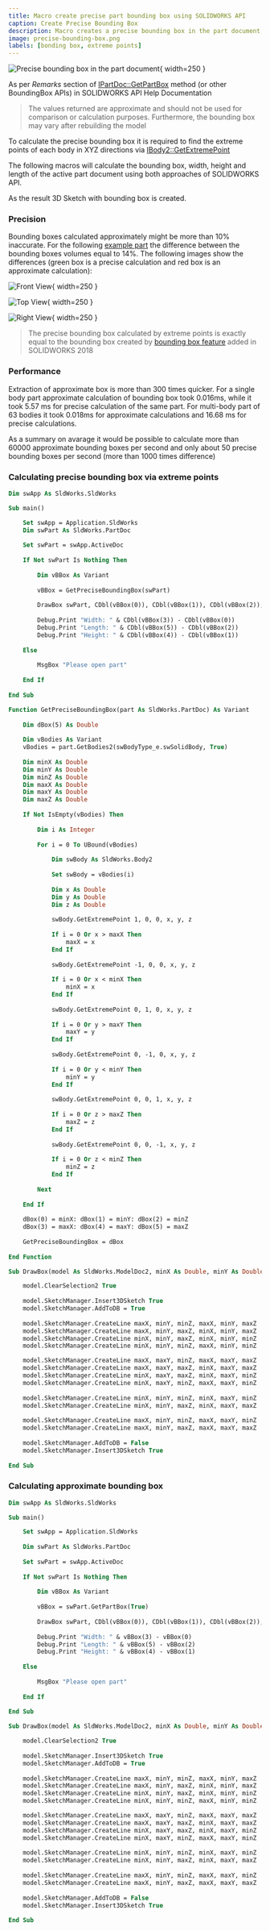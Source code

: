 ```yaml
---
title: Macro create precise part bounding box using SOLIDWORKS API
caption: Create Precise Bounding Box
description: Macro creates a precise bounding box in the part document using SOLIDWORKS API
image: precise-bounding-box.png
labels: [bonding box, extreme points]
---
```

![Precise bounding box in the part document](precise-bounding-box.png){ width=250 }

As per *Remarks* section of [IPartDoc::GetPartBox](https://help.solidworks.com/2016/english/api/sldworksapi/solidworks.interop.sldworks~solidworks.interop.sldworks.ipartdoc~getpartbox.html) method (or other BoundingBox APIs) in SOLIDWORKS API Help Documentation

> The values returned are approximate and should not be used for comparison or calculation purposes. Furthermore, the bounding box may vary after rebuilding the model

To calculate the precise bounding box it is required to find the extreme points of each body in XYZ directions via [IBody2::GetExtremePoint](https://help.solidworks.com/2016/english/api/sldworksapi/solidworks.interop.sldworks~solidworks.interop.sldworks.ibody2~getextremepoint.html)

The following macros will calculate the bounding box, width, height and length of the active part document using both approaches of SOLIDWORKS API.

As the result 3D Sketch with bounding box is created.

### Precision

Bounding boxes calculated approximately might be more than 10% inaccurate. For the following [example part](bbox-precision.SLDPRT) the difference between the bounding boxes volumes equal to 14%. The following images show the differences (green box is a precise calculation and red box is an approximate calculation):

![Front View](bbox-front-view.png){ width=250 }

![Top View](bbox-top-view.png){ width=250 }

![Right View](bbox-right-view.png){ width=250 }

> The precise bounding box calculated by extreme points is exactly equal to the bounding box created by [bounding box feature](https://help.solidworks.com/2018/English/WhatsNew/t_bounding_box_for_part_assem.htm) added in SOLIDWORKS 2018

### Performance

Extraction of approximate box is more than 300 times quicker. For a single body part approximate calculation of bounding box took 0.016ms, while it took 5.57 ms for precise calculation of the same part. For multi-body part of 63 bodies it took 0.018ms for approximate calculations and 16.68 ms for precise calculations.

As a summary on avarage it would be possible to calculate more than 60000 approximate bounding boxes per second and only about 50 precise bounding boxes per second (more than 1000 times difference)

### Calculating precise bounding box via extreme points

~~~ vb
Dim swApp As SldWorks.SldWorks

Sub main()

    Set swApp = Application.SldWorks
    Dim swPart As SldWorks.PartDoc
    
    Set swPart = swApp.ActiveDoc
    
    If Not swPart Is Nothing Then
            
        Dim vBBox As Variant
    
        vBBox = GetPreciseBoundingBox(swPart)
     
        DrawBox swPart, CDbl(vBBox(0)), CDbl(vBBox(1)), CDbl(vBBox(2)), CDbl(vBBox(3)), CDbl(vBBox(4)), CDbl(vBBox(5))
        
        Debug.Print "Width: " & CDbl(vBBox(3)) - CDbl(vBBox(0))
        Debug.Print "Length: " & CDbl(vBBox(5)) - CDbl(vBBox(2))
        Debug.Print "Height: " & CDbl(vBBox(4)) - CDbl(vBBox(1))
        
    Else
        
        MsgBox "Please open part"
        
    End If
    
End Sub

Function GetPreciseBoundingBox(part As SldWorks.PartDoc) As Variant
    
    Dim dBox(5) As Double
    
    Dim vBodies As Variant
    vBodies = part.GetBodies2(swBodyType_e.swSolidBody, True)
        
    Dim minX As Double
    Dim minY As Double
    Dim minZ As Double
    Dim maxX As Double
    Dim maxY As Double
    Dim maxZ As Double
        
    If Not IsEmpty(vBodies) Then
    
        Dim i As Integer
        
        For i = 0 To UBound(vBodies)
        
            Dim swBody As SldWorks.Body2
    
            Set swBody = vBodies(i)
            
            Dim x As Double
            Dim y As Double
            Dim z As Double
            
            swBody.GetExtremePoint 1, 0, 0, x, y, z
            
            If i = 0 Or x > maxX Then
                maxX = x
            End If
            
            swBody.GetExtremePoint -1, 0, 0, x, y, z
            
            If i = 0 Or x < minX Then
                minX = x
            End If
            
            swBody.GetExtremePoint 0, 1, 0, x, y, z
            
            If i = 0 Or y > maxY Then
                maxY = y
            End If
            
            swBody.GetExtremePoint 0, -1, 0, x, y, z
            
            If i = 0 Or y < minY Then
                minY = y
            End If
            
            swBody.GetExtremePoint 0, 0, 1, x, y, z
            
            If i = 0 Or z > maxZ Then
                maxZ = z
            End If
            
            swBody.GetExtremePoint 0, 0, -1, x, y, z
            
            If i = 0 Or z < minZ Then
                minZ = z
            End If
            
        Next
    
    End If
    
    dBox(0) = minX: dBox(1) = minY: dBox(2) = minZ
    dBox(3) = maxX: dBox(4) = maxY: dBox(5) = maxZ
    
    GetPreciseBoundingBox = dBox
    
End Function

Sub DrawBox(model As SldWorks.ModelDoc2, minX As Double, minY As Double, minZ As Double, maxX As Double, maxY As Double, maxZ As Double)

    model.ClearSelection2 True
            
    model.SketchManager.Insert3DSketch True
    model.SketchManager.AddToDB = True
    
    model.SketchManager.CreateLine maxX, minY, minZ, maxX, minY, maxZ
    model.SketchManager.CreateLine maxX, minY, maxZ, minX, minY, maxZ
    model.SketchManager.CreateLine minX, minY, maxZ, minX, minY, minZ
    model.SketchManager.CreateLine minX, minY, minZ, maxX, minY, minZ

    model.SketchManager.CreateLine maxX, maxY, minZ, maxX, maxY, maxZ
    model.SketchManager.CreateLine maxX, maxY, maxZ, minX, maxY, maxZ
    model.SketchManager.CreateLine minX, maxY, maxZ, minX, maxY, minZ
    model.SketchManager.CreateLine minX, maxY, minZ, maxX, maxY, minZ
    
    model.SketchManager.CreateLine minX, minY, minZ, minX, maxY, minZ
    model.SketchManager.CreateLine minX, minY, maxZ, minX, maxY, maxZ
    
    model.SketchManager.CreateLine maxX, minY, minZ, maxX, maxY, minZ
    model.SketchManager.CreateLine maxX, minY, maxZ, maxX, maxY, maxZ
    
    model.SketchManager.AddToDB = False
    model.SketchManager.Insert3DSketch True
    
End Sub

~~~



### Calculating approximate bounding box

~~~ vb
Dim swApp As SldWorks.SldWorks

Sub main()

    Set swApp = Application.SldWorks
    
    Dim swPart As SldWorks.PartDoc
    
    Set swPart = swApp.ActiveDoc
    
    If Not swPart Is Nothing Then
                
        Dim vBBox As Variant
        
        vBBox = swPart.GetPartBox(True)
         
        DrawBox swPart, CDbl(vBBox(0)), CDbl(vBBox(1)), CDbl(vBBox(2)), CDbl(vBBox(3)), CDbl(vBBox(4)), CDbl(vBBox(5))
        
        Debug.Print "Width: " & vBBox(3) - vBBox(0)
        Debug.Print "Length: " & vBBox(5) - vBBox(2)
        Debug.Print "Height: " & vBBox(4) - vBBox(1)
        
    Else
        
        MsgBox "Please open part"
        
    End If
    
End Sub

Sub DrawBox(model As SldWorks.ModelDoc2, minX As Double, minY As Double, minZ As Double, maxX As Double, maxY As Double, maxZ As Double)

    model.ClearSelection2 True
            
    model.SketchManager.Insert3DSketch True
    model.SketchManager.AddToDB = True
    
    model.SketchManager.CreateLine maxX, minY, minZ, maxX, minY, maxZ
    model.SketchManager.CreateLine maxX, minY, maxZ, minX, minY, maxZ
    model.SketchManager.CreateLine minX, minY, maxZ, minX, minY, minZ
    model.SketchManager.CreateLine minX, minY, minZ, maxX, minY, minZ

    model.SketchManager.CreateLine maxX, maxY, minZ, maxX, maxY, maxZ
    model.SketchManager.CreateLine maxX, maxY, maxZ, minX, maxY, maxZ
    model.SketchManager.CreateLine minX, maxY, maxZ, minX, maxY, minZ
    model.SketchManager.CreateLine minX, maxY, minZ, maxX, maxY, minZ
    
    model.SketchManager.CreateLine minX, minY, minZ, minX, maxY, minZ
    model.SketchManager.CreateLine minX, minY, maxZ, minX, maxY, maxZ
    
    model.SketchManager.CreateLine maxX, minY, minZ, maxX, maxY, minZ
    model.SketchManager.CreateLine maxX, minY, maxZ, maxX, maxY, maxZ
    
    model.SketchManager.AddToDB = False
    model.SketchManager.Insert3DSketch True
    
End Sub


~~~


